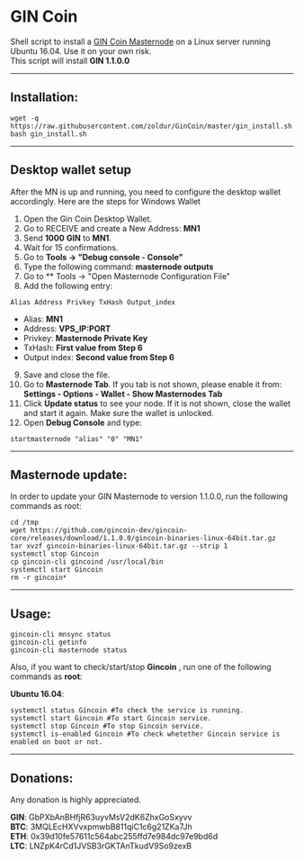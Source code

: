 # GIN Coin
Shell script to install a [GIN Coin Masternode](https://gincoin.io) on a Linux server running Ubuntu 16.04. Use it on your own risk.  
This script will install **GIN 1.1.0.0**

***
## Installation:
```
wget -q https://raw.githubusercontent.com/zoldur/GinCoin/master/gin_install.sh
bash gin_install.sh
```
***

## Desktop wallet setup

After the MN is up and running, you need to configure the desktop wallet accordingly. Here are the steps for Windows Wallet
1. Open the Gin Coin Desktop Wallet.
2. Go to RECEIVE and create a New Address: **MN1**
3. Send **1000** **GIN** to **MN1**.
4. Wait for 15 confirmations.
5. Go to **Tools -> "Debug console - Console"**
6. Type the following command: **masternode outputs**
7. Go to  ** Tools -> "Open Masternode Configuration File"
8. Add the following entry:
```
Alias Address Privkey TxHash Output_index
```
* Alias: **MN1**
* Address: **VPS_IP:PORT**
* Privkey: **Masternode Private Key**
* TxHash: **First value from Step 6**
* Output index:  **Second value from Step 6**
9. Save and close the file.
10. Go to **Masternode Tab**. If you tab is not shown, please enable it from: **Settings - Options - Wallet - Show Masternodes Tab**
11. Click **Update status** to see your node. If it is not shown, close the wallet and start it again. Make sure the wallet is unlocked.
12. Open **Debug Console** and type:
```
startmasternode "alias" "0" "MN1"
```
***

## Masternode update:
In order to update your GIN Masternode to version 1.1.0.0, run the following commands as root:
```
cd /tmp
wget https://github.com/gincoin-dev/gincoin-core/releases/download/1.1.0.0/gincoin-binaries-linux-64bit.tar.gz
tar xvzf gincoin-binaries-linux-64bit.tar.gz --strip 1
systemctl stop Gincoin
cp gincoin-cli gincoind /usr/local/bin
systemctl start Gincoin
rm -r gincoin*
```
***

## Usage:
```
gincoin-cli mnsync status
gincoin-cli getinfo
gincoin-cli masternode status
```

Also, if you want to check/start/stop **Gincoin** , run one of the following commands as **root**:

**Ubuntu 16.04**:
```
systemctl status Gincoin #To check the service is running.
systemctl start Gincoin #To start Gincoin service.
systemctl stop Gincoin #To stop Gincoin service.
systemctl is-enabled Gincoin #To check whetether Gincoin service is enabled on boot or not.
```

***

## Donations:  

Any donation is highly appreciated.  

**GIN**: GbPXbAnBHfjR63uyvMsV2dK6ZhxGoSxyvv  
**BTC**: 3MQLEcHXVvxpmwbB811qiC1c6g21ZKa7Jh  
**ETH**: 0x39d10fe57611c564abc255ffd7e984dc97e9bd6d  
**LTC**: LNZpK4rCd1JVSB3rGKTAnTkudV9So9zexB

